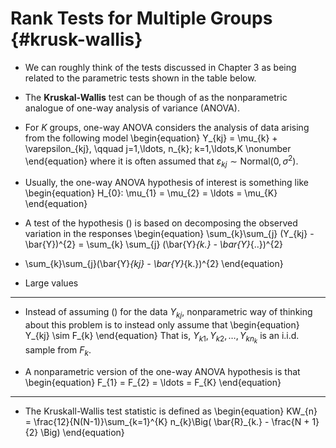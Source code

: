 # Rank Tests for Multiple Groups {#krusk-wallis}

* We can roughly think of the tests discussed in Chapter 3
as being related to the parametric tests shown in the table below.


* The **Kruskal-Wallis** test can be though of as the
nonparametric analogue of one-way analysis of variance (ANOVA).

* For $K$ groups, one-way ANOVA considers the analysis of data
arising from the following model
\begin{equation}
Y_{kj} = \mu_{k} + \varepsilon_{kj}, \qquad j=1,\ldots, n_{k}; k=1,\ldots,K  \nonumber
\end{equation}
where it is often assumed that $\varepsilon_{kj} \sim \textrm{Normal}(0, \sigma^{2})$.


* Usually, the one-way ANOVA hypothesis of interest is something like
\begin{equation}
H_{0}: \mu_{1} = \mu_{2} = \ldots = \mu_{K}
\end{equation}

* A test of the hypothesis () is based on decomposing the observed variation in
the responses
\begin{equation}
\sum_{k}\sum_{j} (Y_{kj} - \bar{Y})^{2} = \sum_{k} \sum_{j} (\bar{Y}_{k.} - \bar{Y}_{..})^{2}
+ \sum_{k}\sum_{j}(\bar{Y}_{kj} - \bar{Y}_{k.})^{2}
\end{equation}

* Large values 

---

* Instead of assuming () for the data $Y_{kj}$, nonparametric way of thinking
about this problem is to instead only assume that
\begin{equation}
Y_{kj} \sim F_{k}
\end{equation}
That is, $Y_{k1}, Y_{k2}, \ldots, Y_{kn_{k}}$ is an i.i.d. sample from $F_{k}$. 


* A nonparametric version of the one-way ANOVA hypothesis is that
\begin{equation}
F_{1} = F_{2} = \ldots = F_{K}
\end{equation}

---

* The Kruskall-Wallis test statistic is defined as
\begin{equation}
KW_{n} = \frac{12}{N(N-1)}\sum_{k=1}^{K} n_{k}\Big( \bar{R}_{k.} - \frac{N + 1}{2} \Big)
\end{equation}
